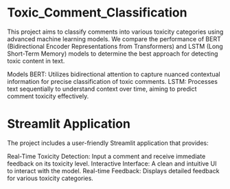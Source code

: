 # Toxic_Comment_Classification
This project aims to classify comments into various toxicity categories using advanced machine learning models. We compare the performance of BERT (Bidirectional Encoder Representations from Transformers) and LSTM (Long Short-Term Memory) models to determine the best approach for detecting toxic content in text.

Models
BERT: Utilizes bidirectional attention to capture nuanced contextual information for precise classification of toxic comments.
LSTM: Processes text sequentially to understand context over time, aiming to predict comment toxicity effectively.

<h1>Streamlit Application</h1>
The project includes a user-friendly Streamlit application that provides:

Real-Time Toxicity Detection: Input a comment and receive immediate feedback on its toxicity level.
Interactive Interface: A clean and intuitive UI to interact with the model.
Real-time Feedback: Displays detailed feedback for various toxicity categories.
